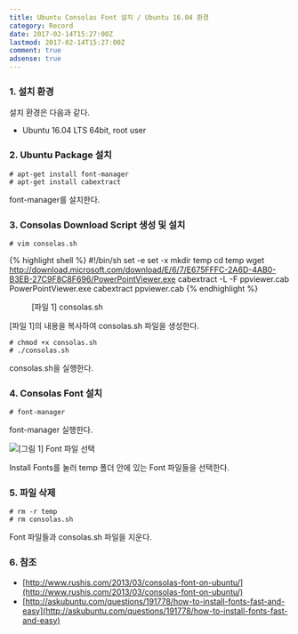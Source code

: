 ```yaml
---
title: Ubuntu Consolas Font 설치 / Ubuntu 16.04 환경
category: Record
date: 2017-02-14T15:27:00Z
lastmod: 2017-02-14T15:27:00Z
comment: true
adsense: true
---
```


### 1. 설치 환경

설치 환경은 다음과 같다.
* Ubuntu 16.04 LTS 64bit, root user

### 2. Ubuntu Package 설치

~~~console
# apt-get install font-manager
# apt-get install cabextract
~~~

font-manager를 설치한다.

### 3. Consolas Download Script 생성 및 설치

~~~console
# vim consolas.sh
~~~

{% highlight shell %}
#!/bin/sh
set -e
set -x
mkdir temp
cd temp
wget http://download.microsoft.com/download/E/6/7/E675FFFC-2A6D-4AB0-B3EB-27C9F8C8F696/PowerPointViewer.exe
cabextract -L -F ppviewer.cab PowerPointViewer.exe
cabextract ppviewer.cab
{% endhighlight %}
<figure>
<figcaption class="caption">[파일 1] consolas.sh</figcaption>
</figure>

[파일 1]의 내용을 복사하여 consolas.sh 파일을 생성한다.

~~~console
# chmod +x consolas.sh
# ./consolas.sh
~~~

consolas.sh을 실행한다.

### 4. Consolas Font 설치

~~~console
# font-manager
~~~

font-manager 실행한다.

![[그림 1] Font 파일 선택]({{site.baseurl}}/images/record/Ubuntu_Consolas_Install_Ubuntu_16.04/Ubuntu_Font_Manager.PNG)

Install Fonts를 눌러 temp 폴더 안에 있는 Font 파일들을 선택한다.

### 5. 파일 삭제

~~~console
# rm -r temp
# rm consolas.sh
~~~

Font 파일들과 consolas.sh 파일을 지운다.

### 6. 참조
* [http://www.rushis.com/2013/03/consolas-font-on-ubuntu/](http://www.rushis.com/2013/03/consolas-font-on-ubuntu/)
* [http://askubuntu.com/questions/191778/how-to-install-fonts-fast-and-easy](http://askubuntu.com/questions/191778/how-to-install-fonts-fast-and-easy)
